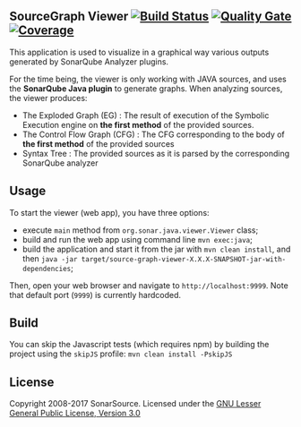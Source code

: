 SourceGraph Viewer [![Build Status](https://travis-ci.org/SonarSource/source-graph-viewer.svg?branch=master)](https://travis-ci.org/SonarSource/source-graph-viewer) [![Quality Gate](https://next.sonarqube.com/sonarqube/api/badges/gate?key=org.sonarsource.graph%3Asource-graph-viewer)](https://next.sonarqube.com/sonarqube/dashboard?id=org.sonarsource.graph%3Asource-graph-viewer) [![Coverage](https://next.sonarqube.com/sonarqube/api/badges/measure?key=org.sonarsource.graph%3Asource-graph-viewer&metric=coverage)](https://next.sonarqube.com/sonarqube/component_measures/domain/Coverage?id=org.sonarsource.graph%3Asource-graph-viewer)
----------------

This application is used to visualize in a graphical way various outputs generated by SonarQube Analyzer plugins.

For the time being, the viewer is only working with JAVA sources, and uses the **SonarQube Java plugin** to generate graphs.
When analyzing sources, the viewer produces:

* The Exploded Graph (EG) : The result of execution of the Symbolic Execution engine on **the first method** of the provided sources.
* The Control Flow Graph (CFG) : The CFG corresponding to the body of **the first method** of the provided sources
* Syntax Tree : The provided sources as it is parsed by the corresponding SonarQube analyzer

Usage
--------

To start the viewer (web app), you have three options:

* execute `main` method from `org.sonar.java.viewer.Viewer` class;
* build and run the web app using command line `mvn exec:java`;
* build the application and start it from the jar with `mvn clean install`, and then `java -jar target/source-graph-viewer-X.X.X-SNAPSHOT-jar-with-dependencies`;

Then, open your web browser and navigate to `http://localhost:9999`. Note that default port (`9999`) is currently hardcoded.

Build
--------

You can skip the Javascript tests (which requires npm) by building the project using the `skipJS` profile: `mvn clean install -PskipJS`

License
--------

Copyright 2008-2017 SonarSource.
Licensed under the [GNU Lesser General Public License, Version 3.0](http://www.gnu.org/licenses/lgpl.txt)

